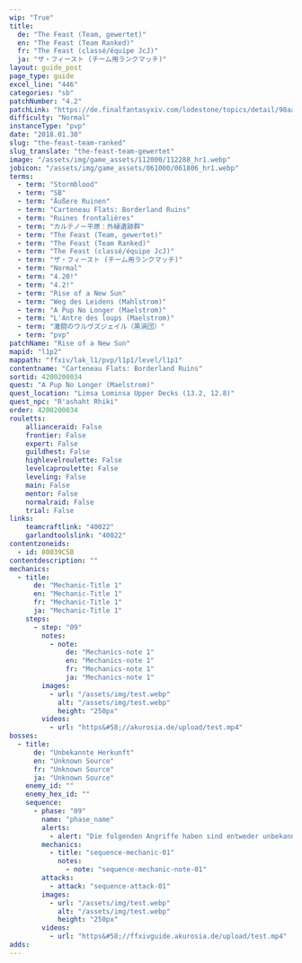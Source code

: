 ```yaml
---
wip: "True"
title:
  de: "The Feast (Team, gewertet)"
  en: "The Feast (Team Ranked)"
  fr: "The Feast (classé/équipe JcJ)"
  ja: "ザ・フィースト (チーム用ランクマッチ)"
layout: guide_post
page_type: guide
excel_line: "446"
categories: "sb"
patchNumber: "4.2"
patchLink: "https://de.finalfantasyxiv.com/lodestone/topics/detail/98aa5226f5740b47522c48214728f76390a63325"
difficulty: "Normal"
instanceType: "pvp"
date: "2018.01.30"
slug: "the-feast-team-ranked"
slug_translate: "the-feast-team-gewertet"
image: "/assets/img/game_assets/112000/112288_hr1.webp"
jobicon: "/assets/img/game_assets/061000/061806_hr1.webp"
terms:
  - term: "Stormblood"
  - term: "SB"
  - term: "Äußere Ruinen"
  - term: "Carteneau Flats: Borderland Ruins"
  - term: "Ruines frontalières"
  - term: "カルテノー平原：外縁遺跡群"
  - term: "The Feast (Team, gewertet)"
  - term: "The Feast (Team Ranked)"
  - term: "The Feast (classé/équipe JcJ)"
  - term: "ザ・フィースト (チーム用ランクマッチ)"
  - term: "Normal"
  - term: "4.20!"
  - term: "4.2!"
  - term: "Rise of a New Sun"
  - term: "Weg des Leidens (Mahlstrom)"
  - term: "A Pup No Longer (Maelstrom)"
  - term: "L'Antre des loups (Maelstrom)"
  - term: "激闘のウルヴズジェイル（黒渦団）"
  - term: "pvp"
patchName: "Rise of a New Sun"
mapid: "l1p2"
mappath: "ffxiv/lak_l1/pvp/l1p1/level/l1p1"
contentname: "Carteneau Flats: Borderland Ruins"
sortid: 4200200034
quest: "A Pup No Longer (Maelstrom)"
quest_location: "Limsa Lominsa Upper Decks (13.2, 12.8)"
quest_npc: "R'ashaht Rhiki"
order: 4200200034
rouletts:
    allianceraid: False
    frontier: False
    expert: False
    guildhest: False
    highlevelroulette: False
    levelcaproulette: False
    leveling: False
    main: False
    mentor: False
    normalraid: False
    trial: False
links:
    teamcraftlink: "40022"
    garlandtoolslink: "40022"
contentzoneids:
  - id: 80039C5B
contentdescription: ""
mechanics:
  - title:
      de: "Mechanic-Title 1"
      en: "Mechanic-Title 1"
      fr: "Mechanic-Title 1"
      ja: "Mechanic-Title 1"
    steps:
      - step: "09"
        notes:
          - note:
              de: "Mechanics-note 1"
              en: "Mechanics-note 1"
              fr: "Mechanics-note 1"
              ja: "Mechanics-note 1"
        images:
          - url: "/assets/img/test.webp"
            alt: "/assets/img/test.webp"
            height: "250px"
        videos:
          - url: "https&#58;//akurosia.de/upload/test.mp4"
bosses:
  - title:
      de: "Unbekannte Herkunft"
      en: "Unknown Source"
      fr: "Unknown Source"
      ja: "Unknown Source"
    enemy_id: ""
    enemy_hex_id: ""
    sequence:
      - phase: "09"
        name: "phase_name"
        alerts:
          - alert: "Die folgenden Angriffe haben sind entweder unbekannt oder haben keine klare Herkunft"
        mechanics:
          - title: "sequence-mechanic-01"
            notes:
              - note: "sequence-mechanic-note-01"
        attacks:
          - attack: "sequence-attack-01"
        images:
          - url: "/assets/img/test.webp"
            alt: "/assets/img/test.webp"
            height: "250px"
        videos:
          - url: "https&#58;//ffxivguide.akurosia.de/upload/test.mp4"
adds:
---
```


